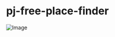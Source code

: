 # pj-free-place-finder


![Image](https://github.com/user-attachments/assets/8466c0ee-5980-40b4-baf8-d88635c8cf3d)
